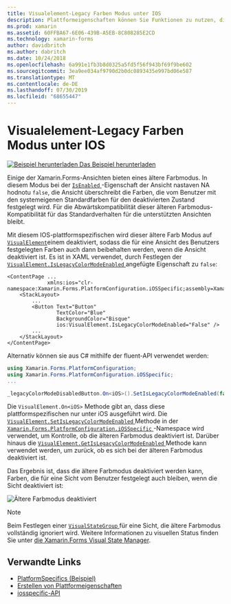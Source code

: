 ```yaml
---
title: Visualelement-Legacy Farben Modus unter IOS
description: Plattformeigenschaften können Sie Funktionen zu nutzen, die nur auf einer bestimmten Plattform verfügbar ist ohne die Implementierung der benutzerdefinierten Renderern und Effekte. In diesem Artikel wird erläutert, wie Sie die plattformspezifische IOS-Version verwenden, die den xamarin. Forms-Legacy Farb Modus deaktiviert.
ms.prod: xamarin
ms.assetid: 60FFBA67-6E06-439B-A5EB-8C808285E2CD
ms.technology: xamarin-forms
author: davidbritch
ms.author: dabritch
ms.date: 10/24/2018
ms.openlocfilehash: 6a991e1fb3b8d0325a5fd5f56f943bf69f9be602
ms.sourcegitcommit: 3ea9ee034af9790d2b0dc0893435e997bd06e587
ms.translationtype: MT
ms.contentlocale: de-DE
ms.lasthandoff: 07/30/2019
ms.locfileid: "68655447"
---
```

# <a name="visualelement-legacy-color-mode-on-ios"></a>Visualelement-Legacy Farben Modus unter IOS

[![Beispiel herunterladen](~/media/shared/download.png) Das Beispiel herunterladen](https://docs.microsoft.com/samples/xamarin/xamarin-forms-samples/userinterface-platformspecifics)

Einige der Xamarin.Forms-Ansichten bieten eines ältere Farbmodus. In diesem Modus bei der [ `IsEnabled` ](xref:Xamarin.Forms.VisualElement.IsEnabled) -Eigenschaft der Ansicht nastaven NA hodnotu `false`, die Ansicht überschreibt die Farben, die vom Benutzer mit den systemeigenen Standardfarben für den deaktivierten Zustand festgelegt wird. Für die Abwärtskompatibilität dieser älteren Farbmodus-Kompatibilität für das Standardverhalten für die unterstützten Ansichten bleibt.

Mit diesem IOS-plattformspezifischen wird dieser ältere Farb Modus auf [`VisualElement`](xref:Xamarin.Forms.VisualElement)einem deaktiviert, sodass die für eine Ansicht des Benutzers festgelegten Farben auch dann beibehalten werden, wenn die Ansicht deaktiviert ist. Es ist in XAML verwendet, durch Festlegen der [ `VisualElement.IsLegacyColorModeEnabled` ](xref:Xamarin.Forms.PlatformConfiguration.iOSSpecific.VisualElement.IsLegacyColorModeEnabledProperty) angefügte Eigenschaft zu `false`:

```xaml
<ContentPage ...
             xmlns:ios="clr-namespace:Xamarin.Forms.PlatformConfiguration.iOSSpecific;assembly=Xamarin.Forms.Core">
    <StackLayout>
        ...
        <Button Text="Button"
                TextColor="Blue"
                BackgroundColor="Bisque"
                ios:VisualElement.IsLegacyColorModeEnabled="False" />
        ...
    </StackLayout>
</ContentPage>
```

Alternativ können sie aus C# mithilfe der fluent-API verwendet werden:

```csharp
using Xamarin.Forms.PlatformConfiguration;
using Xamarin.Forms.PlatformConfiguration.iOSSpecific;
...

_legacyColorModeDisabledButton.On<iOS>().SetIsLegacyColorModeEnabled(false);
```

Die `VisualElement.On<iOS>` Methode gibt an, dass diese plattformspezifischen nur unter iOS ausgeführt wird. Die [ `VisualElement.SetIsLegacyColorModeEnabled` ](xref:Xamarin.Forms.PlatformConfiguration.iOSSpecific.VisualElement.SetIsLegacyColorModeEnabled(Xamarin.Forms.IPlatformElementConfiguration{Xamarin.Forms.PlatformConfiguration.iOS,Xamarin.Forms.VisualElement},System.Boolean)) Methode in der [ `Xamarin.Forms.PlatformConfiguration.iOSSpecific` ](xref:Xamarin.Forms.PlatformConfiguration.iOSSpecific) -Namespace wird verwendet, um Kontrolle, ob die älteren Farbmodus deaktiviert ist. Darüber hinaus die [ `VisualElement.GetIsLegacyColorModeEnabled` ](xref:Xamarin.Forms.PlatformConfiguration.iOSSpecific.VisualElement.GetIsLegacyColorModeEnabled(Xamarin.Forms.IPlatformElementConfiguration{Xamarin.Forms.PlatformConfiguration.iOS,Xamarin.Forms.VisualElement})) Methode kann verwendet werden, um zurück, ob es sich bei der älteren Farbmodus deaktiviert ist.

Das Ergebnis ist, dass die ältere Farbmodus deaktiviert werden kann, Farben, die für eine Sicht vom Benutzer festgelegt auch bleiben, wenn die Sicht deaktiviert ist:

![](legacy-color-mode-images/legacy-color-mode-disabled.png "Ältere Farbmodus deaktiviert")

> [!NOTE]
> Beim Festlegen einer [ `VisualStateGroup` ](xref:Xamarin.Forms.VisualStateGroup) für eine Sicht, die ältere Farbmodus vollständig ignoriert wird. Weitere Informationen zu visuellen Status finden Sie unter [die Xamarin.Forms Visual State Manager](~/xamarin-forms/user-interface/visual-state-manager.md).

## <a name="related-links"></a>Verwandte Links

- [PlatformSpecifics (Beispiel)](https://docs.microsoft.com/samples/xamarin/xamarin-forms-samples/userinterface-platformspecifics)
- [Erstellen von Plattformeigenschaften](~/xamarin-forms/platform/platform-specifics/index.md#creating-platform-specifics)
- [iosspecific-API](xref:Xamarin.Forms.PlatformConfiguration.iOSSpecific)

